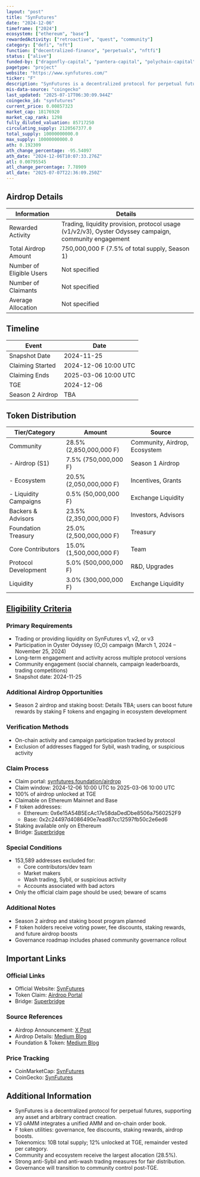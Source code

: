 ```yaml
---
layout: "post"
title: "SynFutures"
date: "2024-12-06"
timeframe: ["2024"]
ecosystem: ["ethereum", "base"]
rewardedActivity: ["retroactive", "quest", "community"]
category: ["defi", "nft"]
function: ["decentralized-finance", "perpetuals", "nftfi"]
status: ["alive"]
funded-by: ["dragonfly-capital", "pantera-capital", "polychain-capital"]
pagetype: "project"
website: "https://www.synfutures.com/"
ticker: "F"
description: "SynFutures is a decentralized protocol for perpetual futures, enabling users to trade any asset and create arbitrary futures contracts, with a unified AMM and on-chain order book model."
mis-data-source: "coingecko"
last_updated: "2025-07-17T06:30:09.944Z"
coingecko_id: "synfutures"
current_price: 0.00857323
market_cap: 18176920
market_cap_rank: 1298
fully_diluted_valuation: 85717250
circulating_supply: 2120567377.0
total_supply: 10000000000.0
max_supply: 10000000000.0
ath: 0.192309
ath_change_percentage: -95.54097
ath_date: "2024-12-06T10:07:33.276Z"
atl: 0.00795545
atl_change_percentage: 7.78909
atl_date: "2025-07-07T22:36:09.250Z"
---
```


## Airdrop Details

| Information              | Details                                                      |
| ------------------------ | ------------------------------------------------------------ |
| Rewarded Activity        | Trading, liquidity provision, protocol usage (v1/v2/v3), Oyster Odyssey campaign, community engagement |
| Total Airdrop Amount     | 750,000,000 F (7.5% of total supply, Season 1)               |
| Number of Eligible Users | Not specified                                                |
| Number of Claimants      | Not specified                                                |
| Average Allocation       | Not specified                                                |

## Timeline

| Event               | Date                        |
| ------------------- | --------------------------- |
| Snapshot Date       | 2024-11-25                  |
| Claiming Started    | 2024-12-06 10:00 UTC        |
| Claiming Ends       | 2025-03-06 10:00 UTC        |
| TGE                 | 2024-12-06                  |
| Season 2 Airdrop    | TBA                         |

## Token Distribution

| Tier/Category         | Amount                | Source                |
| --------------------- | --------------------- | --------------------- |
| Community            | 28.5% (2,850,000,000 F)| Community, Airdrop, Ecosystem |
| - Airdrop (S1)       | 7.5% (750,000,000 F)   | Season 1 Airdrop      |
| - Ecosystem          | 20.5% (2,050,000,000 F)| Incentives, Grants    |
| - Liquidity Campaigns| 0.5% (50,000,000 F)    | Exchange Liquidity    |
| Backers & Advisors   | 23.5% (2,350,000,000 F)| Investors, Advisors   |
| Foundation Treasury  | 25.0% (2,500,000,000 F)| Treasury              |
| Core Contributors    | 15.0% (1,500,000,000 F)| Team                  |
| Protocol Development | 5.0% (500,000,000 F)   | R&D, Upgrades         |
| Liquidity            | 3.0% (300,000,000 F)   | Exchange Liquidity    |

## [Eligibility Criteria](https://medium.com/synfutures/synfutures-f-airdrop-5a849c464ffb)

### Primary Requirements

- Trading or providing liquidity on SynFutures v1, v2, or v3
- Participation in Oyster Odyssey (O_O) campaign (March 1, 2024 – November 25, 2024)
- Long-term engagement and activity across multiple protocol versions
- Community engagement (social channels, campaign leaderboards, trading competitions)
- Snapshot date: 2024-11-25

### Additional Airdrop Opportunities

- Season 2 airdrop and staking boost: Details TBA; users can boost future rewards by staking F tokens and engaging in ecosystem development

### Verification Methods

- On-chain activity and campaign participation tracked by protocol
- Exclusion of addresses flagged for Sybil, wash trading, or suspicious activity

### Claim Process

- Claim portal: [synfutures.foundation/airdrop](http://synfutures.foundation/airdrop)
- Claim window: 2024-12-06 10:00 UTC to 2025-03-06 10:00 UTC
- 100% of airdrop unlocked at TGE
- Claimable on Ethereum Mainnet and Base
- F token addresses:
  - Ethereum: 0x6e15A54B5EcAc17e58daDedDbe8506a7560252F9
  - Base: 0x2c24497d4086490e7ead87cc12597fb50c2e6ed6
- Staking available only on Ethereum
- Bridge: [Superbridge](https://superbridge.app/)

### Special Conditions

- 153,589 addresses excluded for:
  - Core contributors/dev team
  - Market makers
  - Wash trading, Sybil, or suspicious activity
  - Accounts associated with bad actors
- Only the official claim page should be used; beware of scams

### Additional Notes

- Season 2 airdrop and staking boost program planned
- F token holders receive voting power, fee discounts, staking rewards, and future airdrop boosts
- Governance roadmap includes phased community governance rollout

## Important Links

### Official Links

- Official Website: [SynFutures](https://www.synfutures.com/)
- Token Claim: [Airdrop Portal](http://synfutures.foundation/airdrop)
- Bridge: [Superbridge](https://superbridge.app/)

### Source References

- Airdrop Announcement: [X Post](https://x.com/SynFuturesDefi/status/1863908060722581640)
- Airdrop Details: [Medium Blog](https://medium.com/synfutures/synfutures-f-airdrop-5a849c464ffb)
- Foundation & Token: [Medium Blog](https://medium.com/synfutures/introducing-synfutures-foundation-and-the-f-token-207bf843f0eb)

### Price Tracking

- CoinMarketCap: [SynFutures](https://coinmarketcap.com/currencies/synfutures/)
- CoinGecko: [SynFutures](https://www.coingecko.com/en/coins/synfutures)

## Additional Information

- SynFutures is a decentralized protocol for perpetual futures, supporting any asset and arbitrary contract creation.
- V3 oAMM integrates a unified AMM and on-chain order book.
- F token utilities: governance, fee discounts, staking rewards, airdrop boosts.
- Tokenomics: 10B total supply; 12% unlocked at TGE, remainder vested per category.
- Community and ecosystem receive the largest allocation (28.5%).
- Strong anti-Sybil and anti-wash trading measures for fair distribution.
- Governance will transition to community control post-TGE.